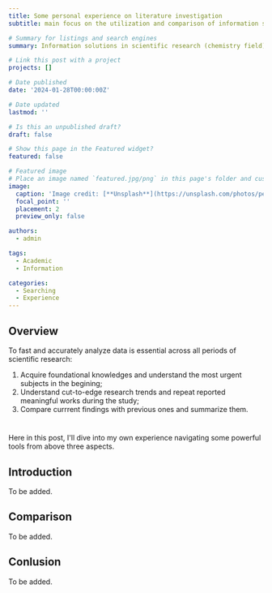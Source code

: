 ```yaml
---
title: Some personal experience on literature investigation
subtitle: main focus on the utilization and comparison of information solutions that I have used

# Summary for listings and search engines
summary: Information solutions in scientific research (chemistry field).

# Link this post with a project
projects: []

# Date published
date: '2024-01-28T00:00:00Z'

# Date updated
lastmod: ''

# Is this an unpublished draft?
draft: false

# Show this page in the Featured widget?
featured: false

# Featured image
# Place an image named `featured.jpg/png` in this page's folder and customize its options here.
image:
  caption: 'Image credit: [**Unsplash**](https://unsplash.com/photos/person-using-laptop-computer-Hcfwew744z4)'
  focal_point: ''
  placement: 2
  preview_only: false

authors:
  - admin

tags:
  - Academic
  - Information

categories:
  - Searching
  - Experience
---
```



## Overview

To fast and accurately analyze data is essential across all periods of scientific research: 
  1. Acquire foundational knowledges and understand the most urgent subjects in the begining;
  2. Understand cut-to-edge research trends and repeat reported meaningful works during the study;
  3. Compare currrent findings with previous ones and summarize them.
#
Here in this post, I'll dive into my own experience navigating some powerful tools from above three aspects.

## Introduction

To be added.

## Comparison

To be added. 

## Conlusion

To be added.
